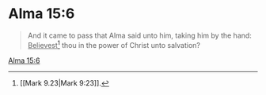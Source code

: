 # Alma 15:6

> And it came to pass that Alma said unto him, taking him by the hand: <u>Believest</u>[^a] thou in the power of Christ unto salvation?

[Alma 15:6](https://www.churchofjesuschrist.org/study/scriptures/bofm/alma/15?lang=eng&id=p6#p6)


[^a]: [[Mark 9.23|Mark 9:23]].  
